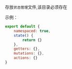 存放`状态管理`文件,该目录必须存在


示例：

```javascript
export default {
	namespaced: true,
	state() {
		return {}
	},
	getters: {},
	mutations: {},
	actions: {}
}
```
